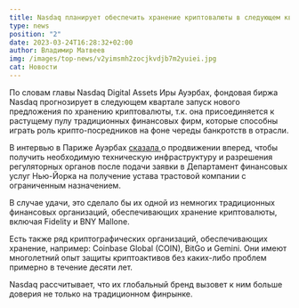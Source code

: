 ```yaml
---
title: Nasdaq планирует обеспечить хранение криптовалюты в следующем квартале
type: news
position: "2"
date: 2023-03-24T16:28:32+02:00
author: Владимир Матвеев
img: /images/top-news/v2yimsmh2zocjkvdjb7m2yuiei.jpg
cat: Новости
---
```

По словам главы Nasdaq Digital Assets Иры Ауэрбах, фондовая биржа Nasdaq прогнозирует в следующем квартале запуск нового предложения по хранению криптовалюты, т.к. она присоединяется к растущему пулу традиционных финансовых фирм, которые способны играть роль крипто-посредников на фоне череды банкротств в отрасли.

В интервью в Париже  Ауэрбах [сказала ](https://www.trustnodes.com/2023/03/24/nasdaq-hopes-to-provide-crypto-custody-next-quarter)о продвижении вперед, чтобы получить необходимую техническую инфраструктуру и разрешения регуляторных органов после подачи заявки в Департамент финансовых услуг Нью-Йорка на получение устава трастовой компании с ограниченным назначением.

В случае удачи, это сделало бы их одной из немногих традиционных финансовых организаций, обеспечивающих хранение криптовалюты, включая Fidelity и BNY Mallone.

Есть также ряд криптографических организаций, обеспечивающих хранение, например: Coinbase Global (COIN), BitGo и Gemini. Они имеют многолетний опыт защиты криптоактивов без каких-либо проблем примерно в течение десяти лет.

Nasdaq рассчитывает, что их глобальный бренд вызовет к ним больше доверия не только на традиционном финрынке.